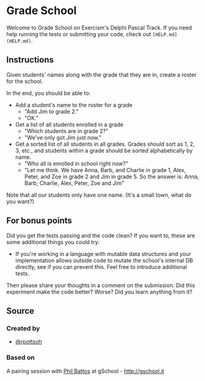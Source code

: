 # Grade School

Welcome to Grade School on Exercism's Delphi Pascal Track.
If you need help running the tests or submitting your code, check out `[HELP.md](HELP.md)`.

## Instructions

Given students' names along with the grade that they are in, create a roster
for the school.

In the end, you should be able to:

- Add a student's name to the roster for a grade
  - "Add Jim to grade 2."
  - "OK."
- Get a list of all students enrolled in a grade
  - "Which students are in grade 2?"
  - "We've only got Jim just now."
- Get a sorted list of all students in all grades.  Grades should sort
  as 1, 2, 3, etc., and students within a grade should be sorted
  alphabetically by name.
  - "Who all is enrolled in school right now?"
  - "Let me think. We have
  Anna, Barb, and Charlie in grade 1,
  Alex, Peter, and Zoe in grade 2
  and Jim in grade 5.
  So the answer is: Anna, Barb, Charlie, Alex, Peter, Zoe and Jim"

Note that all our students only have one name.  (It's a small town, what
do you want?)

## For bonus points

Did you get the tests passing and the code clean? If you want to, these
are some additional things you could try:

- If you're working in a language with mutable data structures and your
  implementation allows outside code to mutate the school's internal DB
  directly, see if you can prevent this. Feel free to introduce additional
  tests.

Then please share your thoughts in a comment on the submission. Did this
experiment make the code better? Worse? Did you learn anything from it?

## Source

### Created by

- [@rpottsoh](https://github.com/rpottsoh)

### Based on

A pairing session with [Phil Battos](https://www.linkedin.com/in/phil-battos/) at gSchool - http://gschool.it